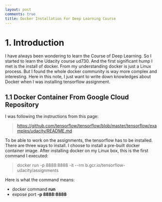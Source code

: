 ```yaml
---
layout: post
comments: true
title: Docker Installation For Deep Learning Course
---
```

# 1. Introduction
I have always been wondering to learn the Course of Deep Learning. So I started
to learn the Udacity course ud730. And the first significant hump I met is the
install of docker. From my understanding docker is just a Linux process. But I
found the whole docker community is way more complex and interesting. Here in
this note, I just want to write down knowledges about Docker when I was installing
tensorflow assignment.

## 1.1 Docker Container From Google Cloud Repository
I was following the instructions from this page:

> https://github.com/tensorflow/tensorflow/blob/master/tensorflow/examples/udacity/README.md

To be able to work on the assignments, the tensorflow has to be installed. There
are three ways to install. I choose to install a pre-built docker container image.
After installing docker on my Linux box, this is the first command I executed:

> docker run -p 8888:8888 -it --rm b.gcr.io/tensorflow-udacity/assignments

Here is what the command means:
  + docker command **run**
  + expose port **-p 8888:8888**
